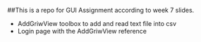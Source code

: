 ##This is a repo for GUI Assignment according to week 7 slides.
- AddGriwView toolbox to add and read text file into csv 
- Login page with the AddGriwView reference

